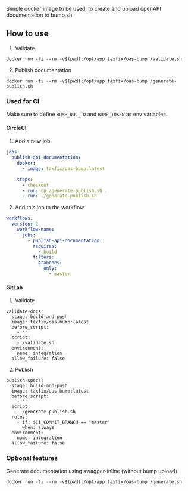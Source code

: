 Simple docker image to be used, to create and upload openAPI documentation to bump.sh

## How to use

1. Validate

```
docker run -ti --rm -v$(pwd):/opt/app taxfix/oas-bump /validate.sh
```

2. Publish documentation

```
docker run -ti --rm -v$(pwd):/opt/app taxfix/oas-bump /generate-publish.sh
```

### Used for CI
Make sure to define `BUMP_DOC_ID` and `BUMP_TOKEN` as env variables.

#### CircleCI

1) Add a new job
```yaml
jobs:
  publish-api-documentation:
    docker:
      - image: taxfix/oas-bump:latest

    steps:
      - checkout
      - run: cp /generate-publish.sh .
      - run: ./generate-publish.sh
```

2) Add this job to the workflow
```yaml
workflows:
  version: 2
    workflow-name:
      jobs:
        - publish-api-documentation:
          requires:
            - build
          filters:
            branches:
              only:
                - master
```

#### GitLab

1. Validate

```
validate-docs:
  stage: build-and-push
  image: taxfix/oas-bump:latest
  before_script:
    - ''
  script:
    - /validate.sh
  environment:
    name: integration
  allow_failure: false
```

2. Publish

```
publish-specs:
  stage: build-and-push
  image: taxfix/oas-bump:latest
  before_script:
    - ''
  script:
    - /generate-publish.sh
  rules:
    - if: $CI_COMMIT_BRANCH == "master"
      when: always
  environment:
    name: integration
  allow_failure: false
```

### Optional features


Generate documentation using swagger-inline (without bump upload)

```
docker run -ti --rm -v$(pwd):/opt/app taxfix/oas-bump /generate.sh
```
